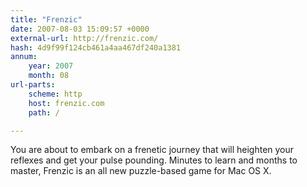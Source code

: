 ```yaml
---
title: "Frenzic"
date: 2007-08-03 15:09:57 +0000
external-url: http://frenzic.com/
hash: 4d9f99f124cb461a4aa467df240a1381
annum:
    year: 2007
    month: 08
url-parts:
    scheme: http
    host: frenzic.com
    path: /

---
```


You are about to embark on a frenetic journey that will heighten your reflexes and get your pulse pounding. Minutes to learn and months to master, Frenzic is an all new puzzle-based game for Mac OS X.
